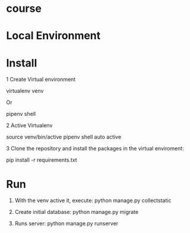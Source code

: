 # course

# Local Environment

# Install
1 Create Virtual environment

 virtualenv venv
 
 Or
 
 pipenv shell
 
2 Active Virtualenv

 source venv/bin/active
pipenv shell auto active

3 Clone the repository and install the packages in the virtual enviroment:

 pip install -r requirements.txt

# Run

1. With the venv active it, execute: 
 python manage.py collectstatic

2. Create initial database:
 python manage.py migrate
 
3. Runs server:
 python manage.py runserver
